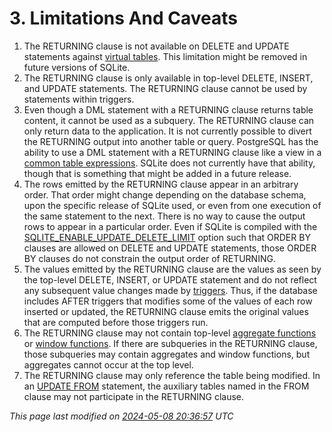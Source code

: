 # 3\. Limitations And Caveats


1. The RETURNING clause is not available on DELETE and UPDATE statements
against [virtual tables](vtab.html).
This limitation might be removed in future versions of SQLite.
2. The RETURNING clause is only available in top\-level DELETE, INSERT,
and UPDATE statements. The RETURNING clause cannot be used by
statements within triggers.
3. Even though a DML statement with a RETURNING clause returns table content,
it cannot be used as a subquery. The RETURNING clause can only return
data to the application. It is not currently possible to divert the
RETURNING output into another table or query. PostgreSQL has the ability
to use a DML statement with a RETURNING clause like a view in a 
[common table expressions](lang_with.html). SQLite does not currently have that
ability, though that is something that might be added in a future release.
4. The rows emitted by the RETURNING clause appear in an arbitrary order.
That order might change depending on the database schema, upon the specific
release of SQLite used, or even from one execution of the same statement
to the next.
There is no way to cause the output rows to appear in a particular order.
Even if SQLite is compiled with the [SQLITE\_ENABLE\_UPDATE\_DELETE\_LIMIT](compile.html#enable_update_delete_limit)
option such that ORDER BY clauses are allowed on DELETE and UPDATE
statements, those ORDER BY clauses do not constrain the output order
of RETURNING.
5. The values emitted by the RETURNING clause are the values as seen
by the top\-level DELETE, INSERT, or UPDATE statement
and do not reflect any subsequent value changes made by [triggers](lang_createtrigger.html).
Thus, if the database includes AFTER triggers that modifies some
of the values of each row inserted or updated, the RETURNING clause
emits the original values that are computed before those triggers run.
6. The RETURNING clause may not contain top\-level [aggregate functions](lang_aggfunc.html) or
[window functions](windowfunctions.html). If there are subqueries in the RETURNING clause,
those subqueries may contain aggregates and window functions, but
aggregates cannot occur at the top level.
7. The RETURNING clause may only reference the table being modified.
In an [UPDATE FROM](lang_update.html#upfrom) statement, the auxiliary tables named in the FROM
clause may not participate in the RETURNING clause.


*This page last modified on [2024\-05\-08 20:36:57](https://sqlite.org/docsrc/honeypot) UTC* 


